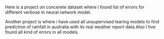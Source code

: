 Here is a project on concerete dataset where i found list of errors for different verbose in neural network model.

Another project is where i have used all unsupervised learing models to find prediction of rainfall in australia with its real weather report data.Also I hve found all kind of errors in all models.
